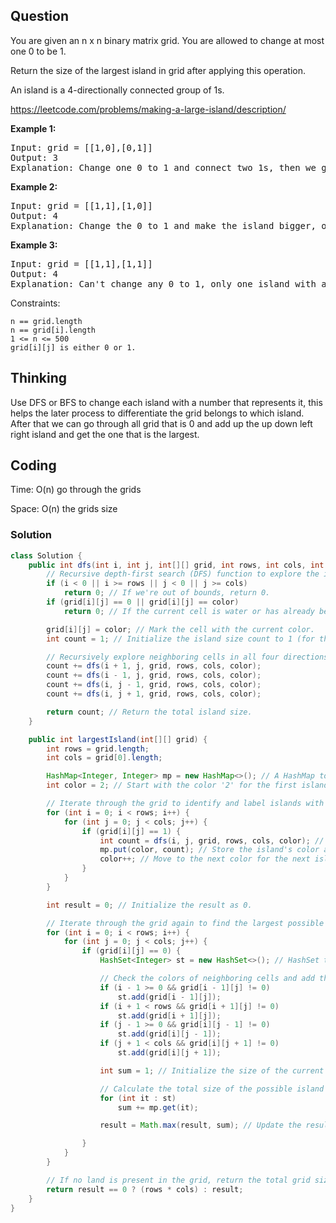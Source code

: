 ## Question
You are given an n x n binary matrix grid. You are allowed to change at most one 0 to be 1.

Return the size of the largest island in grid after applying this operation.

An island is a 4-directionally connected group of 1s.

https://leetcode.com/problems/making-a-large-island/description/

**Example 1:**
<pre>
Input: grid = [[1,0],[0,1]]
Output: 3
Explanation: Change one 0 to 1 and connect two 1s, then we get an island with area = 3.
</pre>

**Example 2:**
<pre>
Input: grid = [[1,1],[1,0]]
Output: 4
Explanation: Change the 0 to 1 and make the island bigger, only one island with area = 4.
</pre>

**Example 3:**
<pre>
Input: grid = [[1,1],[1,1]]
Output: 4
Explanation: Can't change any 0 to 1, only one island with area = 4.
</pre>

Constraints:

    n == grid.length
    n == grid[i].length
    1 <= n <= 500
    grid[i][j] is either 0 or 1.



## Thinking
Use DFS or BFS to change each island with a number that represents it, this helps the later process to differentiate the grid belongs to which island.  
After that we can go through all grid that is 0 and add up the up down left right island and get the one that is the largest. 


## Coding
Time: O(n) go through the grids

Space: O(n) the grids size

### Solution
```java
class Solution {
    public int dfs(int i, int j, int[][] grid, int rows, int cols, int color) {
        // Recursive depth-first search (DFS) function to explore the island.
        if (i < 0 || i >= rows || j < 0 || j >= cols)
            return 0; // If we're out of bounds, return 0.
        if (grid[i][j] == 0 || grid[i][j] == color)
            return 0; // If the current cell is water or has already been visited with the same color, return 0.

        grid[i][j] = color; // Mark the cell with the current color.
        int count = 1; // Initialize the island size count to 1 (for the current cell).

        // Recursively explore neighboring cells in all four directions.
        count += dfs(i + 1, j, grid, rows, cols, color);
        count += dfs(i - 1, j, grid, rows, cols, color);
        count += dfs(i, j - 1, grid, rows, cols, color);
        count += dfs(i, j + 1, grid, rows, cols, color);

        return count; // Return the total island size.
    }

    public int largestIsland(int[][] grid) {
        int rows = grid.length;
        int cols = grid[0].length;

        HashMap<Integer, Integer> mp = new HashMap<>(); // A HashMap to store island colors and their respective sizes.
        int color = 2; // Start with the color '2' for the first island.

        // Iterate through the grid to identify and label islands with unique colors.
        for (int i = 0; i < rows; i++) {
            for (int j = 0; j < cols; j++) {
                if (grid[i][j] == 1) {
                    int count = dfs(i, j, grid, rows, cols, color); // Perform DFS to find the size of the island.
                    mp.put(color, count); // Store the island's color and size in the HashMap.
                    color++; // Move to the next color for the next island.
                }
            }
        }

        int result = 0; // Initialize the result as 0.

        // Iterate through the grid again to find the largest possible island.
        for (int i = 0; i < rows; i++) {
            for (int j = 0; j < cols; j++) {
                if (grid[i][j] == 0) {
                    HashSet<Integer> st = new HashSet<>(); // HashSet to store unique neighboring island colors.

                    // Check the colors of neighboring cells and add them to the HashSet.
                    if (i - 1 >= 0 && grid[i - 1][j] != 0)
                        st.add(grid[i - 1][j]);
                    if (i + 1 < rows && grid[i + 1][j] != 0)
                        st.add(grid[i + 1][j]);
                    if (j - 1 >= 0 && grid[i][j - 1] != 0)
                        st.add(grid[i][j - 1]);
                    if (j + 1 < cols && grid[i][j + 1] != 0)
                        st.add(grid[i][j + 1]);

                    int sum = 1; // Initialize the size of the current possible island (1 for the current cell).

                    // Calculate the total size of the possible island by adding sizes of neighboring islands.
                    for (int it : st)
                        sum += mp.get(it);

                    result = Math.max(result, sum); // Update the result with the maximum island size found.

                }
            }
        }

        // If no land is present in the grid, return the total grid size as the result.
        return result == 0 ? (rows * cols) : result;
    }
}
```